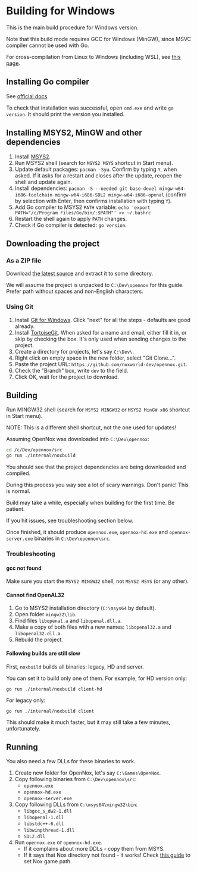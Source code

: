 # Building for Windows

This is the main build procedure for Windows version.

Note that this build mode requires GCC for Windows (MinGW), since MSVC compiler cannot be used with Go.

For cross-compilation from Linux to Windows (including WSL), see [this page](./build-windows-on-linux.md).

## Installing Go compiler

See [official docs](https://go.dev/dl/).

To check that installation was successful, open `cmd.exe` and write `go version`.
It should print the version you installed.

## Installing MSYS2, MinGW and other dependencies

1. Install [MSYS2](https://www.msys2.org/).
2. Run MSYS2 shell (search for `MSYS2 MSYS` shortcut in Start menu).
3. Update default packages: `pacman -Syu`. Confirm by typing `Y`, when asked. 
   If it asks for a restart and closes after the update, reopen the shell and update again.
4. Install dependencies: `pacman -S --needed git base-devel mingw-w64-i686-toolchain mingw-w64-i686-SDL2 mingw-w64-i686-openal`
   (confirm by selection with Enter, then confirms installation with typing `Y`).
5. Add Go compiler to MSYS2 `PATH` variable: `echo 'export PATH="/c/Program Files/Go/bin/:$PATH"' >> ~/.bashrc`
6. Restart the shell again to apply `PATH` changes.
7. Check if Go compiler is detected: `go version`.

## Downloading the project

### As a ZIP file

Download [the latest source](https://github.com/noxworld-dev/opennox/archive/refs/heads/dev.zip) and extract it to some directory.

We will assume the project is unpacked to `C:\Dev\opennox` for this guide. Prefer path without spaces and non-English characters.

### Using Git

1. Install [Git for Windows](https://gitforwindows.org).
   Click "next" for all the steps - defaults are good already.
2. Install [TortoiseGit](https://tortoisegit.org/download/).
   When asked for a name and email, either fill it in, or skip by checking the box.
   It's only used when sending changes to the project.
3. Create a directory for projects, let's say `C:\Dev\`.
4. Right click on empty space in the new folder, select "Git Clone...".
5. Paste the project URL: `https://github.com/noxworld-dev/opennox.git`.
6. Check the "Branch" box, write `dev` to the field.
7. Click OK, wait for the project to download.

## Building

Run MINGW32 shell (search for `MSYS2 MINGW32` or `MSYS2 MinGW x86` shortcut in Start menu).

NOTE: This is a different shell shortcut, not the one used for updates!

Assuming OpenNox was downloaded into `C:\Dev\opennox`:

```bash
cd /c/Dev/opennox/src
go run ./internal/noxbuild
```

You should see that the project dependencies are being downloaded and compiled.

During this process you way see a lot of scary warnings. Don't panic! This is normal.

Build may take a while, especially when building for the first time. Be patient.

If you hit issues, see troubleshooting section below.

Once finished, it should produce `opennox.exe`, `opennox-hd.exe` and `opennox-server.exe` binaries in `C:\Dev\opennox\src`.

### Troubleshooting

#### gcc not found

Make sure you start the `MSYS2 MINGW32` shell, not `MSYS2 MSYS` (or any other).

#### Cannot find OpenAL32

1. Go to MSYS2 installation directory (`C:\msys64` by default).
2. Open folder `mingw32\lib`.
3. Find files `libopenal.a` and `libopenal.dll.a`.
4. Make a copy of both files with a new names: `libopenal32.a` and `libopenal32.dll.a`.
5. Rebuild the project.

#### Following builds are still slow

First, `noxbuild` builds all binaries: legacy, HD and server.

You can set it to build only one of them. For example, for HD version only:

```
go run ./internal/noxbuild client-hd
```

For legacy only:

```
go run ./internal/noxbuild client
```

This should make it much faster, but it may still take a few minutes, unfortunately.

## Running

You also need a few DLLs for these binaries to work.

1. Create new folder for OpenNox, let's say `C:\Games\OpenNox`.
2. Copy following binaries from `C:\Dev\opennox\src`:
   - `opennox.exe`
   - `opennox-hd.exe`
   - `opennox-server.exe`
3. Copy following DLLs from `C:\msys64\mingw32\bin`:
   - `libgcc_s_dw2-1.dll`
   - `libopenal-1.dll`
   - `libstdc++-6.dll`
   - `libwinpthread-1.dll`
   - `SDL2.dll`
4. Run `opennox.exe` or `opennox-hd.exe`.
   - If it complains about more DDLs - copy them from MSYS.
   - If it says that Nox directory not found - it works!
     Check [this guide](https://mod.io/g/nox/r/how-to-install-opennox-windows) to set Nox game path.
